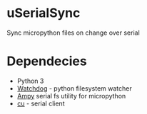 # uSerialSync
Sync micropython files on change over serial

# Dependecies
* Python 3
* [Watchdog](https://pypi.org/project/watchdog/) - python filesystem watcher
* [Ampy](https://learn.adafruit.com/micropython-basics-load-files-and-run-code/install-ampy) serial fs utility for micropython
* [cu](http://manpages.ubuntu.com/manpages/xenial/man1/cu.1.html) - serial client
